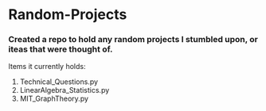 # Random-Projects

### Created a repo to hold any random projects I stumbled upon, or iteas that were thought of.

Items it currently holds:
  1) Technical_Questions.py
  2) LinearAlgebra_Statistics.py
  3) MIT_GraphTheory.py
